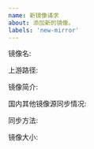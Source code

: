 ```yaml
---
name: 新镜像请求
about: 添加新的镜像。
labels: 'new-mirror'
---
```


镜像名:

上游路径:

镜像简介:

<!-- 以下内容选填。这些内容可以帮助我们更好决定是否接收。 -->
国内其他镜像源同步情况:

同步方法:

镜像大小:
